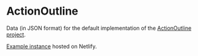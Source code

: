 # ActionOutline
Data (in JSON format) for the default implementation of the [ActionOutline project](https://github.com/ctemplin/outline-actions).

[Example instance](https://brave-tesla-816d05.netlify.app/) hosted on Netlify.
